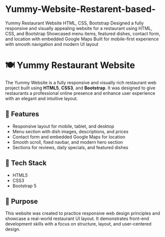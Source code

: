 # Yummy-Website-Restarent-based-
Yummy Restaurant Website HTML, CSS, Bootstrap  Designed a fully responsive and visually appealing website for a restaurant using HTML, CSS, and Bootstrap  Showcased menu items, featured dishes, contact form, and location with embedded Google Maps  Built for mobile-first experience with smooth navigation and modern UI layout
# 🍽️ Yummy Restaurant Website

The Yummy Website is a fully responsive and visually rich restaurant web project built using **HTML5**, **CSS3**, and **Bootstrap**. It was designed to give restaurants a professional online presence and enhance user experience with an elegant and intuitive layout.

## 🔑 Features
- Responsive layout for mobile, tablet, and desktop
- Menu section with dish images, descriptions, and prices
- Contact form and embedded Google Maps for location
- Smooth scroll, fixed navbar, and modern hero section
- Sections for reviews, daily specials, and featured dishes

## 📌 Tech Stack
- HTML5  
- CSS3  
- Bootstrap 5

## 🎯 Purpose
This website was created to practice responsive web design principles and showcase a real-world restaurant UI layout. It demonstrates front-end development skills with a focus on structure, layout, and user-centered design.
